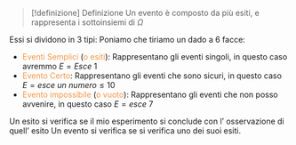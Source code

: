 >[!definizione] Definizione
>Un evento è composto da più esiti, e rappresenta i sottoinsiemi di $\Omega$

Essi si dividono in 3 tipi:
Poniamo che tiriamo un dado a 6 facce:
- <font color="#f79646">Eventi Semplici</font> (<font color="#f79646">o esiti</font>): Rappresentano gli eventi singoli, in questo caso avremmo $E=Esce \ 1$
- <font color="#f79646">Evento Certo</font>: Rappresentano gli eventi che sono sicuri, in questo caso $E=esce \ un  \ numero\leq10$
- <font color="#f79646">Evento impossibile</font> (<font color="#f79646">o vuoto</font>): Rappresentano gli eventi che non posso avvenire, in questo caso $E=esce \ 7$

Un esito si verifica se il mio esperimento si conclude con l’ osservazione di quell’ esito
Un evento si verifica se si verifica uno dei suoi esiti.